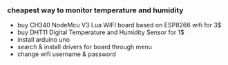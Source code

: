 ### cheapest way to monitor temperature and humidity

* buy CH340 NodeMcu V3 Lua WIFI board based on ESP8266 wifi for 3$
* buy DHT11 Digital Temperature and Humidity Sensor for 1$
* install arduino uno
* search & install drivers for board through menu
* change wifi username & password
